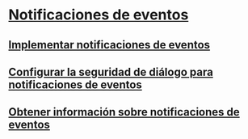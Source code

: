 # [Notificaciones de eventos](event-notifications.md)
## [Implementar notificaciones de eventos](implement-event-notifications.md)
## [Configurar la seguridad de diálogo para notificaciones de eventos](configure-dialog-security-for-event-notifications.md)
## [Obtener información sobre notificaciones de eventos](get-information-about-event-notifications.md)
